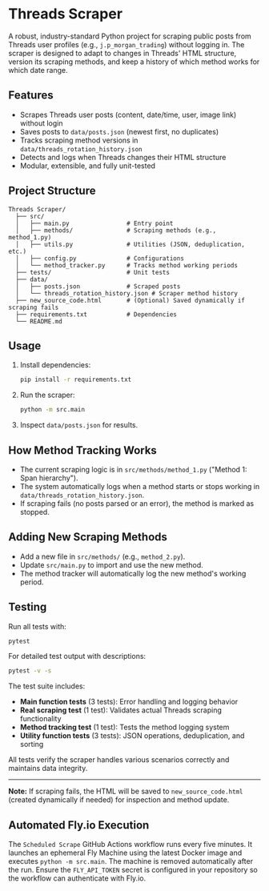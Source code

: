 # Threads Scraper

A robust, industry-standard Python project for scraping public posts from Threads user profiles (e.g., `j.p_morgan_trading`) without logging in. The scraper is designed to adapt to changes in Threads' HTML structure, version its scraping methods, and keep a history of which method works for which date range.

## Features
- Scrapes Threads user posts (content, date/time, user, image link) without login
- Saves posts to `data/posts.json` (newest first, no duplicates)
- Tracks scraping method versions in `data/threads_rotation_history.json`
- Detects and logs when Threads changes their HTML structure
- Modular, extensible, and fully unit-tested

## Project Structure
```
Threads Scraper/
  ├── src/
  │   ├── main.py                # Entry point
  │   ├── methods/               # Scraping methods (e.g., method_1.py)
  │   ├── utils.py               # Utilities (JSON, deduplication, etc.)
  │   ├── config.py              # Configurations
  │   └── method_tracker.py      # Tracks method working periods
  ├── tests/                     # Unit tests
  ├── data/
  │   ├── posts.json             # Scraped posts
  │   └── threads_rotation_history.json # Scraper method history
  ├── new_source_code.html       # (Optional) Saved dynamically if scraping fails
  ├── requirements.txt           # Dependencies
  └── README.md
```

## Usage
1. Install dependencies:
   ```bash
   pip install -r requirements.txt
   ```
2. Run the scraper:
   ```bash
   python -m src.main
   ```
3. Inspect `data/posts.json` for results.

## How Method Tracking Works
- The current scraping logic is in `src/methods/method_1.py` ("Method 1: Span hierarchy").
- The system automatically logs when a method starts or stops working in `data/threads_rotation_history.json`.
- If scraping fails (no posts parsed or an error), the method is marked as stopped.

## Adding New Scraping Methods
- Add a new file in `src/methods/` (e.g., `method_2.py`).
- Update `src/main.py` to import and use the new method.
- The method tracker will automatically log the new method's working period.

## Testing
Run all tests with:
```bash
pytest
```

For detailed test output with descriptions:
```bash
pytest -v -s
```

The test suite includes:
- **Main function tests** (3 tests): Error handling and logging behavior
- **Real scraping test** (1 test): Validates actual Threads scraping functionality  
- **Method tracking test** (1 test): Tests the method logging system
- **Utility function tests** (3 tests): JSON operations, deduplication, and sorting

All tests verify the scraper handles various scenarios correctly and maintains data integrity.

---

**Note:** If scraping fails, the HTML will be saved to `new_source_code.html` (created dynamically if needed) for inspection and method update.

## Automated Fly.io Execution
The `Scheduled Scrape` GitHub Actions workflow runs every five minutes. It
launches an ephemeral Fly Machine using the latest Docker image and executes
`python -m src.main`. The machine is removed automatically after the run.
Ensure the `FLY_API_TOKEN` secret is configured in your repository so the
workflow can authenticate with Fly.io.
